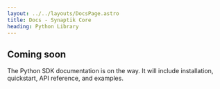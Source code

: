 ```yaml
---
layout: ../../layouts/DocsPage.astro
title: Docs - Synaptik Core
heading: Python Library
---
```


## Coming soon

The Python SDK documentation is on the way. It will include installation, quickstart, API reference, and examples.
